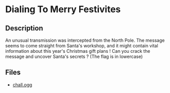 # Dialing To Merry Festivites

## Description

An unusual transmission was intercepted from the North Pole. The message seems to come straight from Santa's workshop, and it might contain vital information about this year's Christmas gift plans ! Can you crack the message and uncover Santa's secrets ? (The flag is in lowercase)

## Files

- [chall.ogg](chall.ogg)